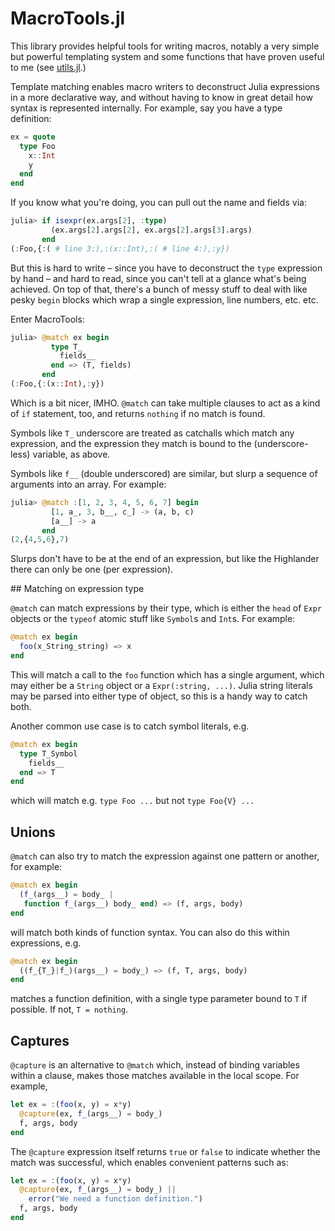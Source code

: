 # MacroTools.jl

This library provides helpful tools for writing macros, notably a very simple
but powerful templating system and some functions that have proven useful to me (see
[utils.jl](src/utils.jl).)

Template matching enables macro writers to deconstruct Julia
expressions in a more declarative way, and without having to know in
great detail how syntax is represented internally. For example, say you
have a type definition:

```julia
ex = quote
  type Foo
    x::Int
    y
  end
end
```

If you know what you're doing, you can pull out the name and fields via:

```julia
julia> if isexpr(ex.args[2], :type)
         (ex.args[2].args[2], ex.args[2].args[3].args)
       end
(:Foo,{:( # line 3:),:(x::Int),:( # line 4:),:y})
```

But this is hard to write – since you have to deconstruct the `type`
expression by hand – and hard to read, since you can't tell at a glance
what's being achieved. On top of that, there's a bunch of messy stuff to
deal with like pesky `begin` blocks which wrap a single expression, line
numbers, etc. etc.

Enter MacroTools:

```julia
julia> @match ex begin
         type T_
           fields__
         end => (T, fields)
       end
(:Foo,{:(x::Int),:y})
```

Which is a bit nicer, IMHO. `@match` can take multiple clauses to act as
a kind of `if` statement, too, and returns `nothing` if no match is
found.

Symbols like `T_` underscore are treated as catchalls which match any
expression, and the expression they match is bound to the
(underscore-less) variable, as above.

Symbols like `f__` (double underscored) are similar, but slurp a
sequence of arguments into an array. For example:

```julia
julia> @match :[1, 2, 3, 4, 5, 6, 7] begin
         [1, a_, 3, b__, c_] -> (a, b, c)
         [a__] -> a
       end
(2,{4,5,6},7)
```

Slurps don't have to be at the end of an expression, but like the
Highlander there can only be one (per expression).

## Matching on expression type

`@match` can match expressions by their type, which is either the `head` of `Expr`
objects or the `typeof` atomic stuff like `Symbol`s and `Int`s. For example:

```julia
@match ex begin
  foo(x_String_string) => x
end
```

This will match a call to the `foo` function which has a single argument, which
may either be a `String` object or a `Expr(:string, ...)`. Julia string literals
may be parsed into either type of object, so this is a handy way to catch both.

Another common use case is to catch symbol literals, e.g.

```julia
@match ex begin
  type T_Symbol
    fields__
  end => T
end
```

which will match e.g. `type Foo ...` but not `type Foo{V} ...`

## Unions

`@match` can also try to match the expression against one pattern or another,
for example:

```julia
@match ex begin
  (f_(args__) = body_ |
   function f_(args__) body_ end) => (f, args, body)
end
```

will match both kinds of function syntax. You can also do this within expressions,
e.g.

```julia
@match ex begin
  ((f_{T_}|f_)(args__) = body_) => (f, T, args, body)
end
```

matches a function definition, with a single type parameter bound to `T` if possible.
If not, `T = nothing`.

## Captures

`@capture` is an alternative to `@match` which, instead of binding variables
within a clause, makes those matches available in the local scope. For example,

```julia
let ex = :(foo(x, y) = x*y)
  @capture(ex, f_(args__) = body_)
  f, args, body
end
```

The `@capture` expression itself returns `true` or `false` to indicate whether
the match was successful, which enables convenient patterns such as:

```julia
let ex = :(foo(x, y) = x*y)
  @capture(ex, f_(args__) = body_) ||
    error("We need a function definition.")
  f, args, body
end
```
